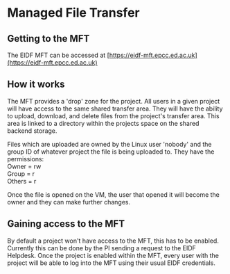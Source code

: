 # Managed File Transfer

## Getting to the MFT
The EIDF MFT can be accessed at [https://eidf-mft.epcc.ed.ac.uk](https://eidf-mft.epcc.ed.ac.uk)

## How it works

The MFT provides a 'drop' zone for the project. All users in a given project will have access to the same shared transfer area. They will have the ability to upload, download, and delete files from the project's transfer area. This area is linked to a directory within the projects space on the shared backend storage.

Files which are uploaded are owned by the Linux user 'nobody' and the group ID of whatever project the file is being uploaded to. They have the permissions: <br>
Owner = rw <br>
Group =   r <br>
Others = r

Once the file is opened on the VM, the user that opened it will become the owner and they can make further changes.

## Gaining access to the MFT
By default a project won't have access to the MFT, this has to be enabled. Currently this can be done by the PI sending a request to the EIDF Helpdesk.
Once the project is enabled within the MFT, every user with the project will be able to log into the MFT using their usual EIDF credentials.
